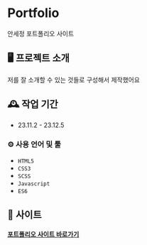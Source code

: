 # Portfolio
안세정 포트폴리오 사이트


## 🖥️ 프로젝트 소개
저를 잘 소개할 수 있는 것들로 구성해서 제작했어요
<br>

## 🕰️ 작업 기간
* 23.11.2 - 23.12.5

### ⚙️ 사용 언어 및 툴
- `HTML5`
- `CSS3`
- `SCSS`
- `Javascript`
- `ES6`

## 📌 사이트
#### <a href="http://www.sejungahn.com/index.html" target="_blank">포트폴리오 사이트 바로가기</a>
